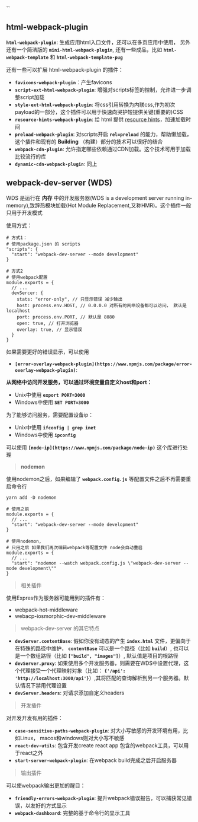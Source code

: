 **``**  

## html-webpack-plugin
**`html-webpack-plugin`**: 生成应用html入口文件，还可以在多页应用中使用， 另外还有一个简洁版的 **`mini-html-webpack-plugin`**, 还有一些成品，比如 **`html-webpack-template`** 和 **`html-webpack-template-pug`**

还有一些可以扩展 html-webpack-plugin 的插件：
  - **`favicons-webpack-plugin`**：产生favicons
  - **`script-ext-html-webpack-plugin`**: 增强对scripts标签的控制，允许进一步调整script加载
  - **`style-ext-html-webpack-plugin`**: 将css引用转换为内联css,作为初次payload的一部分，这个插件可以用于快速向哭护短提供关键(重要的)CSS
  - **`resource-hints-webpack-plugin`**: 给 html 提供 [resource hints](https://www.w3.org/TR/resource-hints/)，加速加载时间
  - **`preload-webpack-plugin`**: 对scripts开启 **`rel=preload`** 的能力，帮助懒加载，这个插件和现有的 **Building** （构建）部分的技术可以很好的结合
  - **`webpack-cdn-plugin`**: 允许指定哪些依赖通过CDN加载。这个技术可用于加载比较流行的库
  - **`dynamic-cdn-webpack-plugin`**: 同上

## webpack-dev-server (WDS)

WDS 是运行在 **内存** 中的开发服务器(WDS is a development server running in-memory),致辞热模块加载(Hot Module Replacement,又称HMR)。这个插件一般只用于开发模式

使用方式：
```
# 方式1：
# 使用package.json 的 scripts
"scripts": {
  "start": "webpack-dev-server --mode development"
}

# 方式2
# 使用webpack配置
module.exports = {
  // ...
  devSercer: {
    stats: "error-only", // 只显示错误 减少输出
    host: process.env.HOST, // 0.0.0.0 对所有的网络设备都可以访问， 默认是 localhost 
    port: process.env.PORT, // 默认是 8080
    open: true, // 打开浏览器
    overlay: true, // 显示错误
  }
}
```

如果需要更好的错误显示，可以使用
  - **`[error-overlay-webpack-plugin](https://www.npmjs.com/package/error-overlay-webpack-plugin)`**:

**从网络中访问开发服务，可以通过环境变量自定义host和port：**
  - Unix中使用 **`export PORT=3000`**
  - Windows中使用 **`SET PORT=3000`**

为了能够访问服务，需要配置设备ip：
  - Unix中使用 **`ifconfig | grep inet`**
  - Windows中使用 **`ipconfig`**

可以使用 **`[node-ip](https://www.npmjs.com/package/node-ip)`** 这个库进行处理

> **nodemon**

使用nodemon之后，如果编辑了 **`webpack.config.js`** 等配置文件之后不再需要重启命令行

```
yarn add -D nodemon

# 使用之前
module.exports = {
  // ...
  "start": "webpack-dev-server --mode development"
}

# 使用nodemon,
# 只用之后 如果我们再次编辑webpack等配置文件 node会自动重启
module.exports = {
  // ...
  "start": "nodemon --watch webpack.config.js \"webpack-dev-server --mode development\""
}
```

> 相关插件

使用Expres作为服务器可能用到的插件有：
  - webpack-hot-middleware
  - webacp-iosmorphic-dev-middleware

> webpack-dev-server 的其它特点


  - **`devServer.contentBase`**: 假如你没有动态的产生 **`index.html`** 文件，更偏向于在特殊的路径中维护， **`contentBase`** 可以是一个路径（比如 **`build`**）, 也可以是一个数组路径（比如 **`["build", "images"]`**）, 默认值是项目的根路径
  - **`devServer.proxy`**: 如果使用多个开发服务器，则需要在WDS中设置代理，这个代理接受一个代理映射对象（比如： **`{'/api': 'http://localhost:3000/api'}`**）,其将匹配的查询解析到另一个服务器。默认情况下禁用代理设置
  - **`devServer.headers`**: 对请求添加自定义headers

> 开发插件

对开发开发有用的插件：
  - **`case-sensitive-paths-webpack-plugin`**: 对大小写敏感的开发环境有用，比如Linux， macos和windows则对大小写不敏感
  - **`react-dev-utils`**: 包含开发create react app 包含的webpack工具，可以用于react之外
  - **`start-server-webpack-plugin`**: 在webpack build完成之后开启服务器

> 输出插件

可以使webpack输出更加的醒目：
  - **`friendly-errors-webpack-plugin`**: 提升webpack错误报告，可以捕获常见错误，以友好的方式显示
  - **`webpack-dashboard`**: 完整的基于命令行的显示工具
